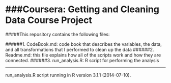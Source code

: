 ###Coursera: Getting and Cleaning Data Course Project
==================================================

#####This repository contains the following files:

######1. CodeBook.md: code book that describes the variables, the data, and all transformations that I performed to clean up the data
######2. Readme.md: this file explains how all of the scripts work and how they are connected.
######3. run_analysis.R: R script for performing the analysis

---

run_analysis.R script running in R version 3.1.1 (2014-07-10).
